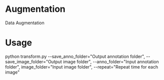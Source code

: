 # Augmentation
 Data Augmentation
 
# Usage
python transform.py --save_anno_folder="Output annotation folder", --save_image_folder="Output image folder", --anno_folder="Input annotation folder", image_folder="Input image folder", --repeat="Repeat time for each image"
